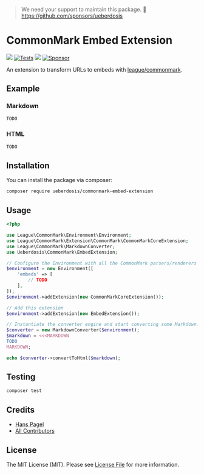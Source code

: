 > We need your support to maintain this package. 💖 https://github.com/sponsors/ueberdosis

# CommonMark Embed Extension

[![](https://img.shields.io/packagist/v/ueberdosis/commonmark-embed-extension.svg)](https://packagist.org/packages/ueberdosis/commonmark-embed-extension)
[![Tests](https://github.com/ueberdosis/commonmark-embed-extension/actions/workflows/test.yml/badge.svg)](https://github.com/ueberdosis/commonmark-embed-extension/actions/workflows/test.yml)
[![](https://img.shields.io/packagist/dt/ueberdosis/commonmark-embed-extension.svg)](https://packagist.org/packages/ueberdosis/commonmark-embed-extension)
[![Sponsor](https://img.shields.io/static/v1?label=Sponsor&message=%E2%9D%A4&logo=GitHub)](https://github.com/sponsors/ueberdosis)

An extension to transform URLs to embeds with [league/commonmark](https://github.com/thephpleague/commonmark).

## Example

### Markdown
```md
TODO
```

### HTML
```html
TODO
```

## Installation

You can install the package via composer:

```bash
composer require ueberdosis/commonmark-embed-extension
```

## Usage

```php
<?php

use League\CommonMark\Environment\Environment;
use League\CommonMark\Extension\CommonMark\CommonMarkCoreExtension;
use League\CommonMark\MarkdownConverter;
use Ueberdosis\CommonMark\EmbedExtension;

// Configure the Environment with all the CommonMark parsers/renderers
$environment = new Environment([
    'embeds' => [
        // TODO
    ],
]);
$environment->addExtension(new CommonMarkCoreExtension());

// Add this extension
$environment->addExtension(new EmbedExtension());

// Instantiate the converter engine and start converting some Markdown!
$converter = new MarkdownConverter($environment);
$markdown = <<<MARKDOWN
TODO
MARKDOWN;

echo $converter->convertToHtml($markdown);
```

## Testing

```bash
composer test
```

## Credits

- [Hans Pagel](https://github.com/hanspagel)
- [All Contributors](../../contributors)

## License

The MIT License (MIT). Please see [License File](LICENSE.md) for more information.
